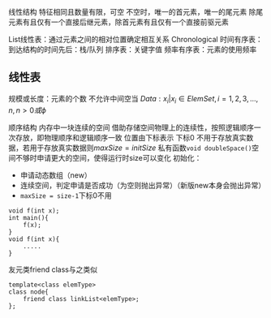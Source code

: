 线性结构
特征相同且数量有限，可空
不空时，唯一的首元素，唯一的尾元素
除尾元素有且仅有一个直接后继元素，除首元素有且仅有一个直接前驱元素

List线性表：通过元素之间的相对位置确定相互关系
Chronological 时间有序表：到达结构的时间先后：栈/队列
排序表：关键字值
频率有序表：元素的使用频率

线性表
---
规模或长度：元素的个数
不允许中间空当
$Data: {x_i|x_i\in ElemSet, i = 1,2,3,...,n, n>0}或\phi$ 

顺序结构
内存中一块连续的空间
借助存储空间物理上的连续性，按照逻辑顺序一次存放，即物理顺序和逻辑顺序一致
位置由下标表示
下标0 不用于存放真实数据，若用于存放真实数据则$maxSize = initSize$ 
私有函数`void doubleSpace()`空间不够时申请更大的空间，使得运行时size可以变化
初始化：
- 申请动态数组（new）
- 连续空间，判定申请是否成功（为空则抛出异常）（新版new本身会抛出异常）
- `maxSize = size-1`下标0不用


```
void f(int x);
int main(){
	f(x);
}
void f(int x){
	.....
}
```
友元类friend class与之类似
```
template<class elemType>
class node{
	friend class linkList<elemType>;
};
```
